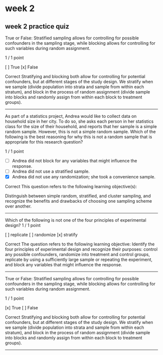 # week 2

## week 2 practice quiz

True or False: Stratified sampling allows for controlling for possible confounders in the sampling stage, while blocking allows for controlling for such variables during random assignment.

1 / 1 point

[ ] True
[x] False

Correct
Stratifying and blocking both allow for controlling for potential confounders, but at different stages of the study design. We stratify when we sample (divide population into strata and sample from within each stratum), and block in the process of random assignment (divide sample into blocks and randomly assign from within each block to treatment groups).

------------------------------------------------------------------------

As part of a statistics project, Andrea would like to collect data on household size in her city. To do so, she asks each person in her statistics class for the size of their household, and reports that her sample is a simple random sample. However, this is not a simple random sample. Which of the following is the best reasoning for why this is not a random sample that is appropriate for this research question?

1 / 1 point

- [ ] Andrea did not block for any variables that might influence the response.
- [ ] Andrea did not use a stratified sample.
- [x] Andrea did not use any randomization; she took a convenience sample.

Correct
This question refers to the following learning objective(s):

Distinguish between simple random, stratified, and cluster sampling, and recognize the benefits and drawbacks of choosing one sampling scheme over another.

------------------------------------------------------------------------

Which of the following is not one of the four principles of experimental design?
1 / 1 point

[ ] replicate
[ ] randomize
[x] stratify

Correct
The question refers to the following learning objective: Identify the four principles of experimental design and recognize their purposes: control any possible confounders, randomize into treatment and control groups, replicate by using a sufficiently large sample or repeating the experiment, and block any variables that might influence the response.

------------------------------------------------------------------------

True or False: Stratified sampling allows for controlling for possible confounders in the sampling stage, while blocking allows for controlling for such variables during random assignment.

1 / 1 point

[x] True
[ ] False

Correct
Stratifying and blocking both allow for controlling for potential confounders, but at different stages of the study design. We stratify when we sample (divide population into strata and sample from within each stratum), and block in the process of random assignment (divide sample into blocks and randomly assign from within each block to treatment groups).

------------------------------------------------------------------------

